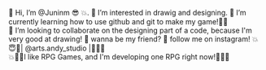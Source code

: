  👋 Hi, I’m @Juninm 😎 💥.
 👀 I’m interested in drawig and designing.
 🌱 I’m currently learning how to use github and git to make my game!💯💯	
 💞️ I’m looking to collaborate on the designing part of a code, because I'm very good at drawing!
 🤗 wanna be my friend? 🤗 follow me on instagram! 💥😇👾| @arts.andy_studio |👾😇💥  
 💥👾💮I like RPG Games, and I'm developing one RPG right now!💮👾💥
